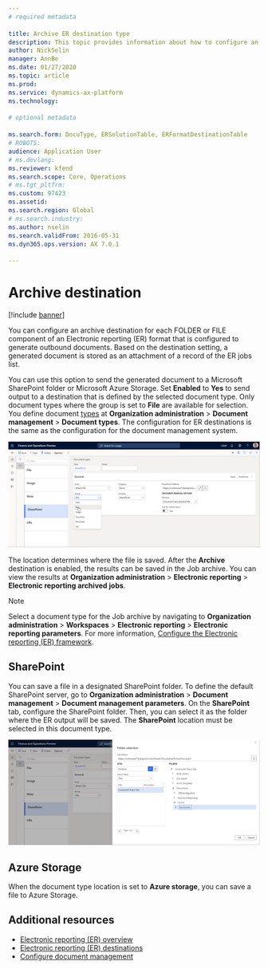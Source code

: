 ```yaml
---
# required metadata

title: Archive ER destination type
description: This topic provides information about how to configure an archive destination for each FOLDER or FILE component of an Electronic reporting (ER) format that is configured to generate outbound documents.
author: NickSelin
manager: AnnBe
ms.date: 01/27/2020
ms.topic: article
ms.prod: 
ms.service: dynamics-ax-platform
ms.technology: 

# optional metadata

ms.search.form: DocuType, ERSolutionTable, ERFormatDestinationTable
# ROBOTS: 
audience: Application User
# ms.devlang: 
ms.reviewer: kfend
ms.search.scope: Core, Operations
# ms.tgt_pltfrm: 
ms.custom: 97423
ms.assetid: 
ms.search.region: Global
# ms.search.industry: 
ms.author: nselin
ms.search.validFrom: 2016-05-31
ms.dyn365.ops.version: AX 7.0.1

---
```


# <a name="ArchiveDestinationType">Archive destination</a>

[!include [banner](../includes/banner.md)]

You can configure an archive destination for each FOLDER or FILE component of an Electronic reporting (ER) format that is configured to generate outbound documents. Based on the destination setting, a generated document is stored as an attachment of a record of the ER jobs list.

You can use this option to send the generated document to a Microsoft SharePoint folder or Microsoft Azure Storage. Set **Enabled** to **Yes** to send output to a destination that is defined by the selected document type. Only document types where the group is set to **File** are available for selection. You define document [types](https://docs.microsoft.com/dynamics365/fin-ops-core/fin-ops/organization-administration/configure-document-management#configure-document-types) at **Organization administration** \> **Document management** \> **Document types**. The configuration for ER destinations is the same as the configuration for the document management system.

[![Document types page](./media/ER_Destinations-SharePointDocuType.png)](./media/ER_Destinations-SharePointDocuType.png)

The location determines where the file is saved. After the **Archive** destination is enabled, the results can be saved in the Job archive. You can view the results at **Organization administration** \> **Electronic reporting** \> **Electronic reporting archived jobs**.

> [!NOTE]
> Select a document type for the Job archive by navigating to **Organization administration** \> **Workspaces** \> **Electronic reporting** \> **Electronic reporting parameters**. For more information, [Configure the Electronic reporting (ER) framework](electronic-reporting-er-configure-parameters.md#prerequisites-for-er-setup).

## SharePoint

You can save a file in a designated SharePoint folder. To define the default SharePoint server, go to **Organization administration** \> **Document management** \> **Document management parameters**. On the **SharePoint** tab, configure the SharePoint folder. Then, you can select it as the folder where the ER output will be saved. The **SharePoint** location must be selected in this document type.

[![Selecting a SharePoint folder](./media/ER_Destinations-SharePointDocuTypeLocation.png)](./media/ER_Destinations-SharePointDocuTypeLocation.png)

## Azure Storage

When the document type location is set to **Azure storage**, you can save a file to Azure Storage.

## Additional resources

- [Electronic reporting (ER) overview](general-electronic-reporting.md)
- [Electronic reporting (ER) destinations](electronic-reporting-destinations.md)
- [Configure document management](../../fin-ops/organization-administration/configure-document-management)
